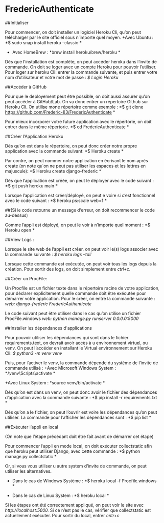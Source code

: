 # FredericAuthenticate

##Initialiser 

Pour commencer, on doit installer un logiciel Heroku Cli, qu’on peut télécharger par le site officiel sous n’importe quel moyen. 
  +Avec Ubuntu : 
  *$ sudo snap install heroku –classic *

 + Avec HomeBrew : 
  *brew install heroku/brew/heroku *

Dès que l'installation est complète, on peut accéder heroku dans l’invite de commande. On doit se loger avec un compte Heroku pour pouvoir l’utiliser. 
Pour loger sur heroku Cli: entrer la commande suivante, et puis entrer votre nom d’utilisateur et votre mot de passe : 
*$ Login Heroku* 

##Accéder à GitHub 

Pour que le deployement peut être possible, on doit aussi assurer qu’on peut accéder à GitHub/Lab. On va donc entrer un répertoire Github sur Heroku Cli. On utilise mone répertoire comme exemple :
*$ git clone https://github.com/Frederic-83/FredericAuthenticate *

Pour mieux incorporer votre future application avec le répertorie, on doit entrer dans le même répertorie. 
*$ cd FredericAuthenticate *

##Créer l’Application Heroku 

Dès qu’on est dans le répertoire, on peut donc créer notre propre application avec la commande suivant: 
*$ Heroku create *

Par contre, on peut nommer notre application en écrivant le nom après create (on note qu'on ne peut pas utiliser les espaces et les lettres en majuscule): 
*$ Heroku create django-frederic *

Dès que l’application est créée, on peut le déployer avec le code suivant : 
*$ git push heroku main *

Lorsque l’application est créer/déployé, on peut e voire si c’est fonctionnel avec le code suivant : 
*$ heroku ps:scale web=1 *

##(Si le code retourne un message d’erreur, on doit recommencer le code au-dessus) 

Comme l’appli est déployé, on peut le voir à n’importe quel moment : 
*$ Heroku open *

##View Logs : 

Lorsque le site web de l’appli est créer, on peut voir le(s) logs associer avec la commande suivante : 
*$ heroku logs –tail*

Lorsque cette commande est exécutée, on peut voir tous les logs depuis la création. Pour sortir des logs, on doit simplement entre *ctrl+c.* 

##Créer un ProcFile: 

Un Procfile est un fichier texte dans le répertoire racine de votre application, pour déclarer explicitement quelle commande doit être exécutée pour démarrer votre application. Pour le créer, on entre la commande suivante : 
*web: django-frederic FredericAuthenticate*

Le code suivant peut être utiliser dans le cas qu’on utilise un fichier ProcFile.windows 
*web: python manage.py runserver 0.0.0.0:5000* 

##Installer les dépendances d'applications 

Pour pouvoir utiliser les dépendances qui sont dans le fichier requirements.text, on devrait avoir accès à u environnement virtuel, ou venv. On peut l’accéder en installant le Virtual environnement sur Heroku Cli: 
*$ python3 -m venv venv* 

Puis, pour l’activer le venv, la commande dépende du système de l’invite de commande utilisé : 
  +Avec Microsoft Windows System : 
  *.\venv\Scripts\activate *

  +Avec Linux System : 
  *source venv/bin/activate *

Dès qu’on est dans un venv, on peut donc avoir le fichier des dépendances d’application avec la commande suivante : 
*$ pip install -r requirements.txt *

Dès qu’on a le fichier, on peut l’ouvrir est voire les dépendances qu’on peut utiliser. La commande pour l’afficher les dépendances sont : 
*$ pip list *

##Exécuter l’appli en local 

(On note que l’étape précédant doit être fait avant de démarrer cet étape) 

Pour commencer l’appli en mode local, on doit exécuter collectstatic afin que heroku peut utiliser Django, avec cette commande : 
*$ python manage.py collectstatic *

Or, si vous vous utiliser u autre system d’invite de commande, on peut utiliser les alternatives. 
 + Dans le cas de Windows Système : 
   *$ heroku local -f Procfile.windows *

 + Dans le cas de Linux System : 
   *$ heroku local *

Si les étapes ont été correctement appliqué, on peut voir le site avec *http://localhost:5000.* Si ce n’est pas le cas, vérifier que collectstatic est actuellement exécuter. 
Pour sortir du local, entrer *cntr+c* 
